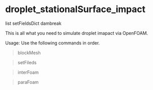 # droplet_stationalSurface_impact

list setFieldsDict dambreak

This is all what you need to simulate droplet imapact via OpenFOAM.

Usage: Use the following commands in order.

>blockMesh

>setFileds

>interFoam

>paraFoam
